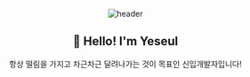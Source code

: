 

<div align ='center'>
  
![header](https://capsule-render.vercel.app/api?type=waving&color=gradient&height=220&section=header&text=On%20your%20Marks,%20Get%20Set,%20Go!&fontSize=40&fontAlignY=38&desc=출발선%20앞의%20준비된%20마음가짐,%20떨림,%20설렘을%20가진%20개발자&descAlignY=55&descAlign=58)

  
<div>
  
  ## :raised_hands: Hello! I'm Yeseul
  
  항상 떨림을 가지고 차근차근 달려나가는 것이 목표인 신입개발자입니다!
  
</div>
  
</div>

